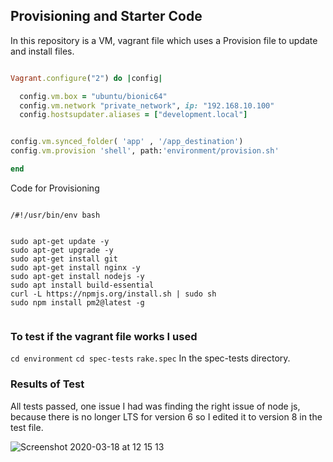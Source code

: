 ## Provisioning and Starter Code

In this repository is a VM, vagrant file which uses a Provision file to update and install files.

```ruby

Vagrant.configure("2") do |config|

  config.vm.box = "ubuntu/bionic64"
  config.vm.network "private_network", ip: "192.168.10.100"
  config.hostsupdater.aliases = ["development.local"]


config.vm.synced_folder( 'app' , '/app_destination')
config.vm.provision 'shell', path:'environment/provision.sh'

end


```
Code for Provisioning
```

/#!/usr/bin/env bash


sudo apt-get update -y
sudo apt-get upgrade -y
sudo apt-get install git
sudo apt-get install nginx -y
sudo apt-get install nodejs -y
sudo apt install build-essential
curl -L https://npmjs.org/install.sh | sudo sh
sudo npm install pm2@latest -g


```

### To test if the vagrant file works I used


`cd environment`
`cd spec-tests`
`rake.spec` In the spec-tests directory.


### Results of Test

All tests passed, one issue I had was finding the right issue of node js, because there is no longer LTS for version 6 so
I edited it to version 8 in the test file.

![Screenshot 2020-03-18 at 12 15 13](https://user-images.githubusercontent.com/60632288/76960051-9e09ed80-6912-11ea-8e0a-e00cf9ede1a2.png)
